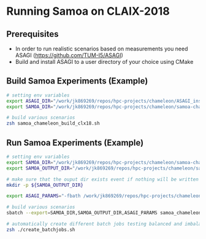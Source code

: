 # Running Samoa on CLAIX-2018

## Prerequisites

* In order to run realistic scenarios based on measurements you need ASAGI (https://github.com/TUM-I5/ASAGI)
* Build and install ASAGI to a user directory of your choice using CMake

## Build Samoa Experiments (Example)

```bash
# setting env variables
export ASAGI_DIR="/work/jk869269/repos/hpc-projects/chameleon/ASAGI_install"
export SAMOA_DIR="/work/jk869269/repos/hpc-projects/chameleon/samoa-chameleon"

# build various scenarios
zsh samoa_chameleon_build_clx18.sh
```

## Run Samoa Experiments (Example)

```bash
# setting env variables
export SAMOA_DIR="/work/jk869269/repos/hpc-projects/chameleon/samoa-chameleon"
export SAMOA_OUTPUT_DIR="/work/jk869269/repos/hpc-projects/chameleon/samoa-output"

# make sure that the ouput dir exists event if nothing will be written to it
mkdir -p ${SAMOA_OUTPUT_DIR}

export ASAGI_PARAMS="-fbath /work/jk869269/repos/hpc-projects/chameleon/samoa_data/tohoku_static/bath.nc -fdispl /work/jk869269/repos/hpc-projects/chameleon/samoa_data/tohoku_static/displ.nc"

# build various scenarios
sbatch --export=SAMOA_DIR,SAMOA_OUTPUT_DIR,ASAGI_PARAMS samoa_chameleon_run_batch.sh

# automatically create different batch jobs testing balanced and imbalanced
zsh ./create_batchjobs.sh
```

 
